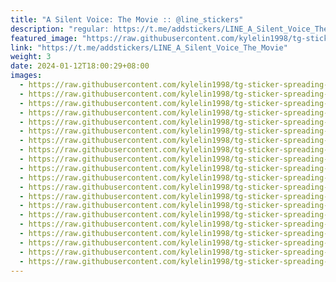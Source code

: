 ```yaml
---
title: "A Silent Voice: The Movie :: @line_stickers"
description: "regular: https://t.me/addstickers/LINE_A_Silent_Voice_The_Movie"
featured_image: "https://raw.githubusercontent.com/kylelin1998/tg-sticker-spreading-worldwide-images/main/img/fb9146d8-8711-4026-a976-506446361da3.jpg"
link: "https://t.me/addstickers/LINE_A_Silent_Voice_The_Movie"
weight: 3
date: 2024-01-12T18:00:29+08:00
images:
  - https://raw.githubusercontent.com/kylelin1998/tg-sticker-spreading-worldwide-images/main/img/fb9146d8-8711-4026-a976-506446361da3.jpg
  - https://raw.githubusercontent.com/kylelin1998/tg-sticker-spreading-worldwide-images/main/img/4656d0c9-2811-4112-b6b8-9a8d03abf3e0.jpg
  - https://raw.githubusercontent.com/kylelin1998/tg-sticker-spreading-worldwide-images/main/img/d5813142-c8b7-4cd1-9745-4ea6cdf8f47b.jpg
  - https://raw.githubusercontent.com/kylelin1998/tg-sticker-spreading-worldwide-images/main/img/ad26d7b2-9e77-46e6-b448-a76e834d32ae.jpg
  - https://raw.githubusercontent.com/kylelin1998/tg-sticker-spreading-worldwide-images/main/img/49a032a3-f500-4897-8258-99fc33ed9739.jpg
  - https://raw.githubusercontent.com/kylelin1998/tg-sticker-spreading-worldwide-images/main/img/2e3f1f5b-ba81-4739-a914-a8afd3e1ff5a.jpg
  - https://raw.githubusercontent.com/kylelin1998/tg-sticker-spreading-worldwide-images/main/img/8edc80d9-82c7-4932-a0e0-6f5d396577ed.jpg
  - https://raw.githubusercontent.com/kylelin1998/tg-sticker-spreading-worldwide-images/main/img/ff890892-1f8a-4e44-b19a-6949d0c6b951.jpg
  - https://raw.githubusercontent.com/kylelin1998/tg-sticker-spreading-worldwide-images/main/img/81482895-e7be-4fbe-9489-566800adfd73.jpg
  - https://raw.githubusercontent.com/kylelin1998/tg-sticker-spreading-worldwide-images/main/img/4a9d6571-2b3e-4e5d-8aff-a98677f72314.jpg
  - https://raw.githubusercontent.com/kylelin1998/tg-sticker-spreading-worldwide-images/main/img/3f3a3e09-e1d0-4aa7-ac92-04f9924ef9ec.jpg
  - https://raw.githubusercontent.com/kylelin1998/tg-sticker-spreading-worldwide-images/main/img/b2a84248-193a-4bfb-8ac1-81a886425521.jpg
  - https://raw.githubusercontent.com/kylelin1998/tg-sticker-spreading-worldwide-images/main/img/f845aecb-3c9c-4e38-9608-a4daa675b74f.jpg
  - https://raw.githubusercontent.com/kylelin1998/tg-sticker-spreading-worldwide-images/main/img/c4ccf7e7-67dd-44f7-8d4d-ef960b9797cb.jpg
  - https://raw.githubusercontent.com/kylelin1998/tg-sticker-spreading-worldwide-images/main/img/75b1a5f8-28c5-47b1-b23c-3b835cfb5c60.jpg
  - https://raw.githubusercontent.com/kylelin1998/tg-sticker-spreading-worldwide-images/main/img/75383208-83ee-42d9-a5de-596cf3d8493b.jpg
  - https://raw.githubusercontent.com/kylelin1998/tg-sticker-spreading-worldwide-images/main/img/afde8887-39fc-4402-8fee-9587f81599c4.jpg
  - https://raw.githubusercontent.com/kylelin1998/tg-sticker-spreading-worldwide-images/main/img/f0ea155e-f945-4891-b368-05d5293fef5c.jpg
  - https://raw.githubusercontent.com/kylelin1998/tg-sticker-spreading-worldwide-images/main/img/d6e19d8a-611a-42dd-8bbe-6ee6d8500295.jpg
  - https://raw.githubusercontent.com/kylelin1998/tg-sticker-spreading-worldwide-images/main/img/053819da-e957-4e7f-83cf-4a08e1b3afb5.jpg
---
```

